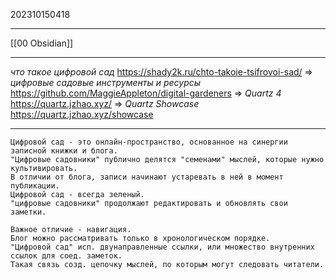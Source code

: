 202310150418
***
[[00 Obsidian]]
***
*что такое цифровой сад*
https://shady2k.ru/chto-takoie-tsifrovoi-sad/ 
=>
*цифровые садовые инструменты и ресурсы*
https://github.com/MaggieAppleton/digital-gardeners
=>
*Quartz 4*
https://quartz.jzhao.xyz/
=>
*Quartz Showcase*
https://quartz.jzhao.xyz/showcase
***

```
Цифровой сад - это онлайн-пространство, основанное на синергии записной книжки и блога.
"Цифровые садовники" публично делятся "семенами" мыслей, которые нужно культивировать.
В отличии от блога, записи начинают устаревать в ней в момент публикации. 
Цифровой сад - всегда зеленый.
"цифровые садовники" продолжают редактировать и обновлять свои заметки.

Важное отличие - навигация.
Блог можно рассматривать только в хронологическом порядке.
"Цифровой сад" исп. двунаправленные ссылки, или множество внутренних ссылок для соед. заметок.
Такая связь созд. цепочку мыслей, по которым могут следовать читатели.
```